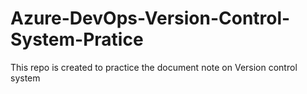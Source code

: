 # Azure-DevOps-Version-Control-System-Pratice
This repo is created to practice the document note on Version control system
